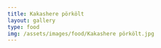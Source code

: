 ```yaml
---
title: Kakashere pörkölt
layout: gallery
type: food
img: /assets/images/food/Kakashere pörkölt.jpg
---
```

